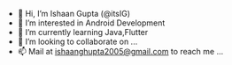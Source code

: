 - 👋 Hi, I’m Ishaan Gupta (@itsIG)
- 👀 I’m interested in Android Development 
- 🌱 I’m currently learning Java,Flutter
- 💞️ I’m looking to collaborate on ...
- 📫 Mail at ishaanghupta2005@gmail.com to reach me ...

<!---
itsIG/itsIG is a ✨ special ✨ repository because its `README.md` (this file) appears on your GitHub profile.
You can click the Preview link to take a look at your changes.
--->
